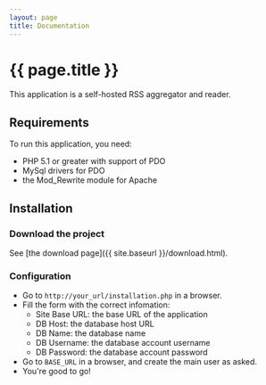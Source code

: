 ```yaml
---
layout: page
title: Documentation
---
```


# {{ page.title }}

This application is a self-hosted RSS aggregator and reader.

## Requirements

To run this application, you need:

* PHP 5.1 or greater with support of PDO
* MySql drivers for PDO
* the Mod_Rewrite module for Apache

## Installation

### Download the project

See [the download page]({{ site.baseurl }}/download.html).

### Configuration

* Go to `http://your_url/installation.php` in a browser.
* Fill the form with the correct infomation:
	* Site Base URL: the base URL of the application
	* DB Host: the database host URL
	* DB Name: the database name
	* DB Username: the database account username
	* DB Password: the database account password
* Go to `BASE_URL` in a browser, and create the main user as asked.
* You're good to go!